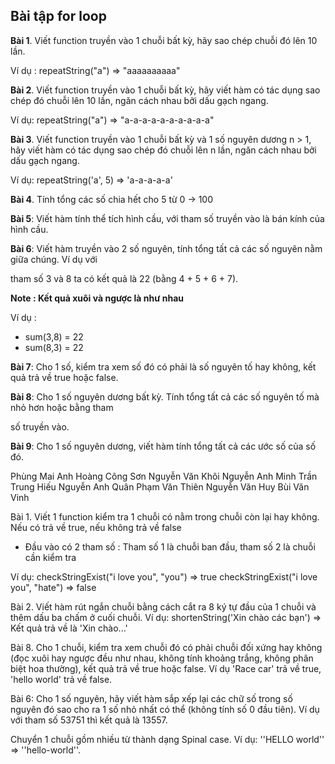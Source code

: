 ## Bài tập for loop

**Bài 1**. Viết function truyền vào 1 chuỗi bất kỳ, hãy sao chép chuỗi đó lên 10 lần.

Ví dụ : repeatString("a") => "aaaaaaaaaa"

**Bài 2**. Viết function truyền vào 1 chuỗi bất kỳ, hãy viết hàm có tác dụng sao chép đó chuỗi lên 10 lần, ngăn cách nhau bởi dấu gạch ngang.

Ví dụ: repeatString("a") => "a-a-a-a-a-a-a-a-a-a"

**Bài 3**. Viết function truyền vào 1 chuỗi bất kỳ và 1 số nguyên dương n > 1, hãy viết hàm có tác dụng sao chép đó chuỗi lên n lần, ngăn cách nhau bởi dấu gạch ngang.

Ví dụ: repeatString('a', 5) => 'a-a-a-a-a'

**Bài 4**. Tính tổng các số chia hết cho 5 từ 0 -> 100

**Bài 5**: Viết hàm tính thể tích hình cầu, với tham số truyền vào là bán kính của hình cầu.

**Bài 6**: Viết hàm truyền vào 2 số nguyên, tính tổng tất cả các số nguyên nằm giữa chúng. Ví dụ với

tham số 3 và 8 ta có kết quả là 22 (bằng 4 + 5 + 6 + 7).

**Note : Kết quả xuôi và ngược là như nhau**

Ví dụ :

-   sum(3,8) = 22
-   sum(8,3) = 22

**Bài 7**: Cho 1 số, kiểm tra xem số đó có phải là số nguyên tố hay không, kết quả trả về true hoặc false.

**Bài 8**: Cho 1 số nguyên dương bất kỳ. Tính tổng tất cả các số nguyên tố mà nhỏ hơn hoặc bằng tham

số truyền vào.

**Bài 9**: Cho 1 số nguyên dương, viết hàm tính tổng tất cả các ước số của số đó.


Phùng Mai Anh
Hoàng Công Sơn
Nguyễn Văn Khôi
Nguyễn Anh Minh
Trần Trung Hiếu
Nguyễn Anh Quân
Phạm Văn Thiên
Nguyễn Văn Huy
Bùi Văn Vinh

Bài 1. Viết 1 function kiểm tra 1 chuỗi có nằm trong chuỗi còn lại hay không. Nếu có trả về true, nếu không trả về false
- Đầu vào có 2 tham số : Tham số 1 là chuỗi ban đầu, tham số 2 là chuỗi cần kiểm tra

Ví dụ: checkStringExist("i love you", "you") => true
checkStringExist("i love you", "hate") => false

Bài 2. Viết hàm rút ngắn chuỗi bằng cách cắt ra 8 ký tự đầu của 1 chuỗi và thêm dấu ba chấm ở cuối chuỗi. 
Ví dụ: shortenString('Xin chào các bạn') => Kết quả trả về là 'Xin chào...'

Bài 8. Cho 1 chuỗi, kiểm tra xem chuỗi đó có phải chuỗi đối xứng hay không (đọc xuôi hay ngược đều như nhau, không tính khoảng trắng, không phân biệt hoa thường), kết quả trả về true hoặc false. 
Ví dụ 'Race car' trả về true, 'hello world' trả về false.

Bài 6: Cho 1 số nguyên, hãy viết hàm sắp xếp lại các chữ số trong số nguyên đó sao cho ra 1 số nhỏ nhất có thể (không tính số 0 đầu tiên). Ví dụ với tham số 53751 thì kết quả là 13557.

Chuyển 1 chuỗi gồm nhiều từ thành dạng Spinal case. Ví dụ: ''HELLO world'' => ''hello-world''.
